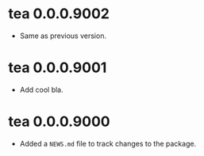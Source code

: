 <!-- NEWS.md is maintained by https://fledge.cynkra.com/, do not edit -->

# tea 0.0.0.9002

- Same as previous version.


# tea 0.0.0.9001

- Add cool bla.


# tea 0.0.0.9000

- Added a `NEWS.md` file to track changes to the package.

